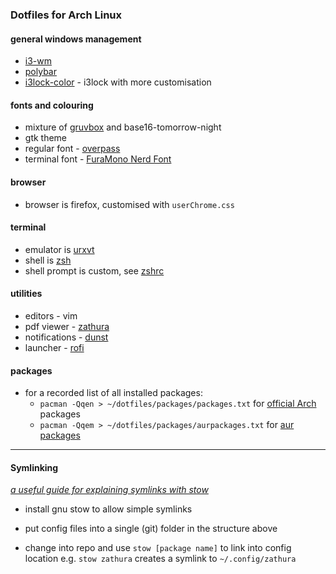 ### Dotfiles for Arch Linux

#### general windows management

* [i3-wm](https://i3wm.org/) 
* [polybar](https://github.com/polybar/polybar) 
* [i3lock-color](https://github.com/chrjguill/i3lock-color) - i3lock with more customisation

#### fonts and colouring

* mixture of [gruvbox](https://github.com/morhetz/gruvbox) and base16-tomorrow-night
* gtk theme
* regular font - [overpass](http://overpassfont.org/)
* terminal font - [FuraMono Nerd Font](https://github.com/ryanoasis/nerd-fonts)

#### browser

* browser is firefox, customised with `userChrome.css` 

#### terminal

* emulator is [urxvt](https://wiki.archlinux.org/index.php/Rxvt-unicode)
* shell is [zsh](https://wiki.archlinux.org/index.php/zsh)
* shell prompt is custom, see [zshrc](https://github.com/mbr-phys/dotfiles/blob/master/zsh/.zshrc)

#### utilities

* editors - vim
* pdf viewer - [zathura](https://pwmt.org/projects/zathura/)
* notifications - [dunst](https://dunst-project.org/)
* launcher - [rofi](https://davedavenport.github.io/rofi/)

#### packages

* for a recorded list of all installed packages:
	- `pacman -Qqen > ~/dotfiles/packages/packages.txt` for [official Arch](https://www.archlinux.org/packages/) packages
	- `pacman -Qqem > ~/dotfiles/packages/aurpackages.txt` for [aur packages](https://aur.archlinux.org/)

---

#### Symlinking

[_a useful guide for explaining symlinks with stow_](http://brandon.invergo.net/news/2012-05-26-using-gnu-stow-to-manage-your-dotfiles.html)

- install gnu stow to allow simple symlinks

- put config files into a single (git) folder in the structure above

- change into repo and use `stow [package name]` to link into config location e.g. `stow zathura` creates a symlink to `~/.config/zathura`
